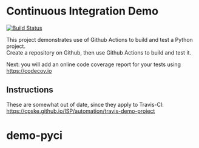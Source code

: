 Continuous Integration Demo
============================
[![Build Status](https://travis-ci.com/jbrucker/demo-pyci.svg?branch=master)](https://travis-ci.com/jbrucker/demo-pyci)

This project demonstrates use of Github Actions to build and test a Python project.  
Create a repository on Github, then use Github Actions to build and test it.

Next: you will add an online code coverage report for your tests using <https://codecov.io>

## Instructions

These are somewhat out of date, since they apply to Travis-CI:
<https://cpske.github.io/ISP/automation/travis-demo-project>


# demo-pyci

